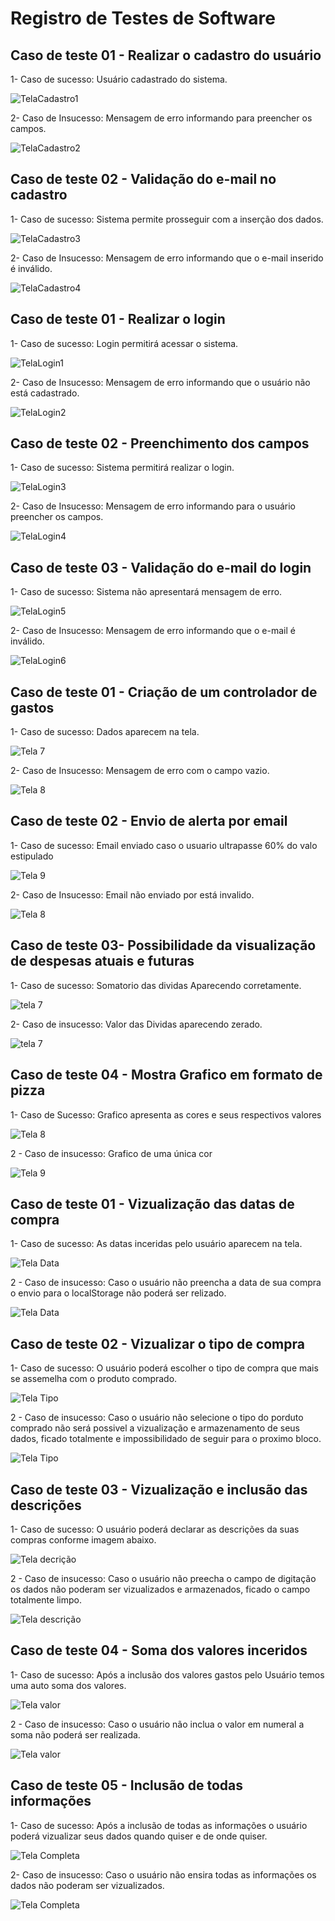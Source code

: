 # Registro de Testes de Software

## Caso de teste 01 - Realizar o cadastro do usuário

1- Caso de sucesso: Usuário cadastrado do sistema.

![TelaCadastro1](img/TesteCadastro1.png)

2- Caso de Insucesso: Mensagem de erro informando para preencher os campos.

![TelaCadastro2](img/TelaCadastro2.png)

## Caso de teste 02 - Validação do e-mail no cadastro

1- Caso de sucesso: Sistema permite prosseguir com a inserção dos dados.

![TelaCadastro3](img/TelaCadastro3.png)

2- Caso de Insucesso: Mensagem de erro informando que o e-mail inserido é inválido.

![TelaCadastro4](img/TelaCadastro4.png)

## Caso de teste 01 - Realizar o login

1- Caso de sucesso: Login permitirá acessar o sistema.

![TelaLogin1](img/TesteLogin1.png)

2- Caso de Insucesso: Mensagem de erro informando que o usuário não está cadastrado.

![TelaLogin2](img/TesteLogin2.png)

## Caso de teste 02 - Preenchimento dos campos

1- Caso de sucesso: Sistema permitirá realizar o login.

![TelaLogin3](img/TesteLogin3.png)

2- Caso de Insucesso: Mensagem de erro informando para o usuário preencher os campos.

![TelaLogin4](img/TesteLogin4.png)

## Caso de teste 03 - Validação do e-mail do login

1- Caso de sucesso: Sistema não apresentará mensagem de erro.

![TelaLogin5](img/TesteLogin5.png)

2- Caso de Insucesso: Mensagem de erro informando que o e-mail é inválido.

![TelaLogin6](img/TesteLogin6.png)

## Caso de teste 01 - Criação de um controlador de gastos

1- Caso de sucesso: Dados aparecem na tela.

![Tela 7](img/caso_de_sucesso_telaDeDespesas.png)

2- Caso de Insucesso: Mensagem de erro com o campo vazio.

![Tela 8](img/caso_de_insucesso_tela_de_despesas.png)

## Caso de teste 02 - Envio de alerta por email

1- Caso de sucesso: Email enviado caso o usuario ultrapasse 60% do valo estipulado

![Tela 9](img/caso_sucesso_email_enviado.png)

2- Caso de Insucesso: Email não enviado por está invalido.

![Tela 8](img/caso_de_insucesso_email%20.png)

## Caso de teste 03- Possibilidade da visualização de despesas atuais e futuras

1- Caso de sucesso: Somatorio das dividas Aparecendo corretamente.

![tela 7](img/caso%20sucesso%20teste03.png)

2- Caso de insucesso: Valor das Dividas aparecendo zerado.

![tela 7](img/caso%20insucesso%20teste%2003.png) 

## Caso de teste 04 - Mostra Grafico em formato de pizza 

1- Caso de Sucesso: Grafico apresenta as cores e seus respectivos valores

![Tela 8](img/caso_de_sucesso_grafico.png)

2 - Caso de insucesso:  Grafico de uma única cor

![Tela 9](img/caso%20de%20insucesso%20grafico.png)




## Caso de teste 01 - Vizualização das datas de compra

1- Caso de sucesso: As datas inceridas pelo usuário aparecem na tela.

![Tela Data](img/caso_de_sucesso_telaDeExtrato.jpg)

2 - Caso de insucesso:  Caso o usuário não preencha a data de sua compra o envio para o localStorage não poderá ser relizado.

![Tela Data](img/caso_de_insucesso_telaDeData.jpg)

## Caso de teste 02 - Vizualizar o tipo de compra

1- Caso de sucesso: O usuário poderá escolher o tipo de compra que mais se assemelha com o produto comprado.

![Tela Tipo](img/funcionalidade.tipo.jpg)

2 - Caso de insucesso:  Caso o usuário não selecione o tipo do porduto comprado não será possivel a vizualização e armazenamento de seus dados, ficado totalmente e impossibilidado de seguir para o proximo bloco. 

![Tela Tipo](img/caso_de_insucesso_telaDeTipo.jpg)

## Caso de teste 03 - Vizualização e inclusão das descrições

1- Caso de sucesso: O usuário poderá declarar as descrições da suas compras conforme imagem abaixo.

![Tela decrição](img/caso_de_sucesso_telaDeDescri%C3%A7%C3%A3o.jpg)

2 - Caso de insucesso:  Caso o usuário não preecha o campo de digitação os dados não poderam ser vizualizados e armazenados, ficado o campo totalmente limpo. 

![Tela descrição](img/funcionalidade.descri%C3%A7%C3%A3o.jpg)

## Caso de teste 04 - Soma dos valores inceridos

1- Caso de sucesso: Após a inclusão dos valores gastos pelo Usuário temos uma auto soma dos valores.

![Tela valor](img/caso_de_sucesso_telaDeValor.jpg)

2 - Caso de insucesso:  Caso o usuário não inclua o valor em numeral a soma não poderá ser realizada.

![Tela valor](img/caso_de_insucesso_telaDeValor.jpg)

## Caso de teste 05 - Inclusão de todas informações

1- Caso de sucesso: Após a inclusão de todas as informações o usuário poderá vizualizar seus dados quando quiser e de onde quiser.

![Tela Completa](img/funcionalidade.incuir.jpg)

2- Caso de insucesso: Caso o usuário não ensira todas as informações os dados não poderam ser vizualizados.

![Tela Completa](img/tela.extratos.jpg)